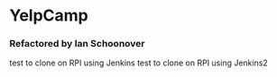 # YelpCamp

### Refactored by Ian Schoonover

test to clone on RPI using Jenkins
test to clone on RPI using Jenkins2
